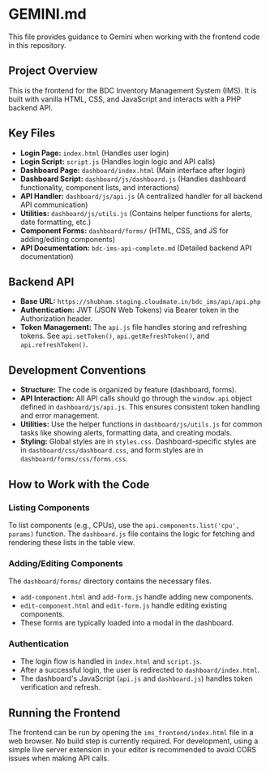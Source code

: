 # GEMINI.md

This file provides guidance to Gemini when working with the frontend code in this repository.

## Project Overview

This is the frontend for the BDC Inventory Management System (IMS). It is built with vanilla HTML, CSS, and JavaScript and interacts with a PHP backend API.

## Key Files

- **Login Page:** `index.html` (Handles user login)
- **Login Script:** `script.js` (Handles login logic and API calls)
- **Dashboard Page:** `dashboard/index.html` (Main interface after login)
- **Dashboard Script:** `dashboard/js/dashboard.js` (Handles dashboard functionality, component lists, and interactions)
- **API Handler:** `dashboard/js/api.js` (A centralized handler for all backend API communication)
- **Utilities:** `dashboard/js/utils.js` (Contains helper functions for alerts, date formatting, etc.)
- **Component Forms:** `dashboard/forms/` (HTML, CSS, and JS for adding/editing components)
- **API Documentation:** `bdc-ims-api-complete.md` (Detailed backend API documentation)

## Backend API

- **Base URL:** `https://shubham.staging.cloudmate.in/bdc_ims/api/api.php`
- **Authentication:** JWT (JSON Web Tokens) via Bearer token in the Authorization header.
- **Token Management:** The `api.js` file handles storing and refreshing tokens. See `api.setToken()`, `api.getRefreshToken()`, and `api.refreshToken()`.

## Development Conventions

- **Structure:** The code is organized by feature (dashboard, forms).
- **API Interaction:** All API calls should go through the `window.api` object defined in `dashboard/js/api.js`. This ensures consistent token handling and error management.
- **Utilities:** Use the helper functions in `dashboard/js/utils.js` for common tasks like showing alerts, formatting data, and creating modals.
- **Styling:** Global styles are in `styles.css`. Dashboard-specific styles are in `dashboard/css/dashboard.css`, and form styles are in `dashboard/forms/css/forms.css`.

## How to Work with the Code

### Listing Components
To list components (e.g., CPUs), use the `api.components.list('cpu', params)` function. The `dashboard.js` file contains the logic for fetching and rendering these lists in the table view.

### Adding/Editing Components
The `dashboard/forms/` directory contains the necessary files.
- `add-component.html` and `add-form.js` handle adding new components.
- `edit-component.html` and `edit-form.js` handle editing existing components.
- These forms are typically loaded into a modal in the dashboard.

### Authentication
- The login flow is handled in `index.html` and `script.js`.
- After a successful login, the user is redirected to `dashboard/index.html`.
- The dashboard's JavaScript (`api.js` and `dashboard.js`) handles token verification and refresh.

## Running the Frontend

The frontend can be run by opening the `ims_frontend/index.html` file in a web browser. No build step is currently required. For development, using a simple live server extension in your editor is recommended to avoid CORS issues when making API calls.
